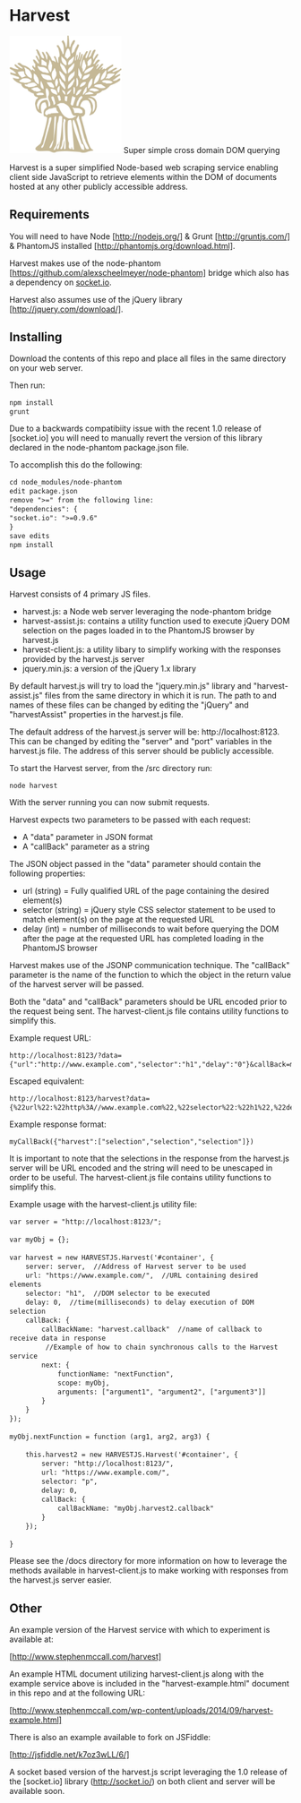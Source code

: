 
Harvest
=======
<img src="https://raw.githubusercontent.com/stephenmccall/harvest/master/harvest-logo.jpg" alt="Harvest Logo" width="200"/>
Super simple cross domain DOM querying

Harvest is a super simplified Node-based web scraping service enabling client side JavaScript to retrieve elements within the DOM of documents hosted at any other publicly accessible address.


Requirements
------------
You will need to have Node [http://nodejs.org/] & Grunt [http://gruntjs.com/] & PhantomJS installed [http://phantomjs.org/download.html].

Harvest makes use of the node-phantom [https://github.com/alexscheelmeyer/node-phantom] bridge which also has a dependency on [socket.io](http://socket.io/).

Harvest also assumes use of the jQuery library [http://jquery.com/download/].

Installing
----------

Download the contents of this repo and place all files in the same directory on your web server.

Then run:

    npm install
    grunt

Due to a backwards compatibiity issue with the recent 1.0 release of [socket.io] you will need to manually revert the version of this library declared in the node-phantom package.json file.

To accomplish this do the following:

    cd node_modules/node-phantom
    edit package.json
    remove ">=" from the following line:
    "dependencies": {
    "socket.io": ">=0.9.6"
    }
    save edits
    npm install


Usage
------------

Harvest consists of 4 primary JS files.

  - harvest.js: a Node web server leveraging the node-phantom bridge
  - harvest-assist.js: contains a utility function used to execute jQuery DOM selection on the pages loaded in to the PhantomJS browser by harvest.js
  - harvest-client.js: a utility libary to simplify working with the responses provided by the harvest.js server
  - jquery.min.js: a version of the jQuery 1.x library

By default harvest.js will try to load the "jquery.min.js" library and "harvest-assist.js" files from the same directory in which it is run.  The path to and names of these files can be changed by editing the "jQuery" and "harvestAssist" properties in the harvest.js file.

The default address of the harvest.js server will be:  http://localhost:8123.  This can be changed by editing the "server" and "port" variables in the harvest.js file.  The address of this server should be publicly accessible.

To start the Harvest server, from the /src directory run:

    node harvest

With the server running you can now submit requests.

Harvest expects two parameters to be passed with each request:

  - A "data" parameter in JSON format
  - A "callBack" parameter as a string

The JSON object passed in the "data" parameter should contain the following properties:

  - url (string) = Fully qualified URL of the page containing the desired element(s)
  - selector (string) = jQuery style CSS selector statement to be used to match element(s) on the page at the requested URL
  - delay (int) = number of milliseconds to wait before querying the DOM after the page at the requested URL has completed loading in the PhantomJS browser

Harvest makes use of the JSONP communication technique.  The "callBack" parameter is the name of the function to which the object in the return value of the harvest server will be passed.

Both the "data" and "callBack" parameters should be URL encoded prior to the request being sent.  The harvest-client.js file contains utility functions to simplify this.

Example request URL:

    http://localhost:8123/?data={"url":"http://www.example.com","selector":"h1","delay":"0"}&callBack=myCallBack

Escaped equivalent:

    http://localhost:8123/harvest?data={%22url%22:%22http%3A//www.example.com%22,%22selector%22:%22h1%22,%22delay%22:%220%22}&callBack=myCallBack

Example response format:

    myCallBack({"harvest":["selection","selection","selection"]})

It is important to note that the selections in the response from the harvest.js server will be URL encoded and the string will need to be unescaped in order to be useful.  The harvest-client.js file contains utility functions to simplify this.

Example usage with the harvest-client.js utility file:

    var server = "http://localhost:8123/";

    var myObj = {};

    var harvest = new HARVESTJS.Harvest('#container', {
        server: server,  //Address of Harvest server to be used
        url: "https://www.example.com/",  //URL containing desired elements
        selector: "h1",  //DOM selector to be executed
        delay: 0,  //time(milliseconds) to delay execution of DOM selection
        callBack: {
            callBackName: "harvest.callback"  //name of callback to receive data in response
             //Example of how to chain synchronous calls to the Harvest service
            next: {
                functionName: "nextFunction",
                scope: myObj,
                arguments: ["argument1", "argument2", ["argument3"]]
            }
        }
    });

    myObj.nextFunction = function (arg1, arg2, arg3) {

        this.harvest2 = new HARVESTJS.Harvest('#container', {
            server: "http://localhost:8123/",
            url: "https://www.example.com/",
            selector: "p",
            delay: 0,
            callBack: {
                callBackName: "myObj.harvest2.callback"
            }
        });

    }

Please see the /docs directory for more information on how to leverage the methods available in harvest-client.js to make working with responses from the harvest.js server easier.

Other
------------
An example version of the Harvest service with which to experiment is available at:

[http://www.stephenmccall.com/harvest]

An example HTML document utilizing harvest-client.js along with the example service above is included in the "harvest-example.html" document in this repo and at the following URL:

[http://www.stephenmccall.com/wp-content/uploads/2014/09/harvest-example.html]

There is also an example available to fork on JSFiddle:

[http://jsfiddle.net/k7oz3wLL/6/]

A socket based version of the harvest.js script leveraging the 1.0 release of the [socket.io] library (http://socket.io/) on both client and server will be available soon.
